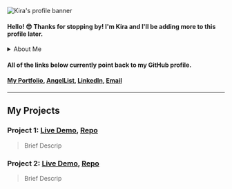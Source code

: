 ![Kira's profile banner](https://i.imgur.com/PNXeZaV.png)

#### Hello! 😎 Thanks for stopping by! I'm Kira and I'll be adding more to this profile later. 
<details>
<summary>About Me</summary>
  
* ```ruby
  education = {
    undergrad: { "UMass Amherst" => 
        ["BBA Operations Management", "Sep 2017 - May 2021"] },
    coding: { "App Academy" => 
        ["SWE Full Stack Bootcamp", "Jun 2021 - Oct 2021"] }
  }
  ```
* ```sql
  SELECT opportunity FROM jobs WHERE location IN('Boston', 'NYC', 'Philly', 'Bay Area') 🚘
  ```
* ``` javascript
  let otherInterests = ["dancing 💃", "hiking 🌲", "writing ✍", "food 🌮🍣🍄🥗🍜🧀"]
  ```
</details>

#### All of the links below currently point back to my GitHub profile.
#### [My Portfolio](https://github.com/kierxin "Kira's portfolio"), [AngelList](https://github.com/kierxin "Kira's AngelList profile"), [LinkedIn](https://github.com/kierxin "Kira's LinkedIn profile"), [Email](kierxin@gmail.com "kierxin@gmail.com")


***

## My Projects  

### Project 1: [Live Demo](https://github.com/kierxin "https://github.com/kierxin"), [Repo](https://github.com/kierxin "https://github.com/kierxin")

> Brief Descrip  

### Project 2: [Live Demo](https://github.com/kierxin "https://github.com/kierxin"), [Repo](https://github.com/kierxin "https://github.com/kierxin")
> Brief Descrip



<!--
**kierxin/kierxin** is a ✨ _special_ ✨ repository because its `README.md` (this file) appears on your GitHub profile.

Here are some ideas to get you started:

- 🔭 I’m currently working on ...
- 🌱 I’m currently learning ...
- 👯 I’m looking to collaborate on ...
- 🤔 I’m looking for help with ...
- 💬 Ask me about ...
- 📫 How to reach me: ...
- 😄 Pronouns: ...
- ⚡ Fun fact: ...
-->
